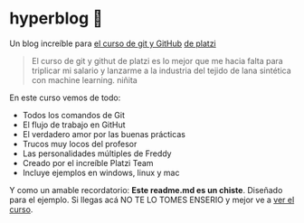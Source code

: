 # hyperblog 💚
Un blog increíble para [el curso de git y GitHub](http://https://platzi.com/home/clases/1557-git-github/19977-readmemd-es-una-excelente-practica/ "el curso de git y GitHub") [de platzi](http://https://platzi.com/home/ "de platzi")
> El curso de git y githut de platzi es lo mejor que me hacia falta para triplicar mi salario y lanzarme a la industria del tejido de lana sintética con machine learning.
> niñita

En este curso vemos de todo:
* Todos los comandos de Git
* El flujo de trabajo en GitHut
* El verdadero amor por las buenas prácticas
* Trucos muy locos del profesor
* Las personalidades múltiples de Freddy
* Creado por el increíble Platzi Team
* Incluye ejemplos en windows, linux y mac

Y como un amable recordatorio: **Este readme.md es un chiste**. Diseñado para el ejemplo. Si llegas acá NO TE LO TOMES ENSERIO y mejor ve a [ver el curso](http://https://platzi.com/home/clases/1557-git-github/19977-readmemd-es-una-excelente-practica/ "ver el curso").
